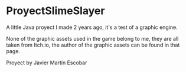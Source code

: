 # ProyectSlimeSlayer
A little Java proyect I made 2 years ago, it's a test of a graphic engine.

None of the graphic assets used in the game belong to me, they are all taken from Itch.io, the author of the graphic assets can be found in that page.

Proyect by Javier Martín Escobar
